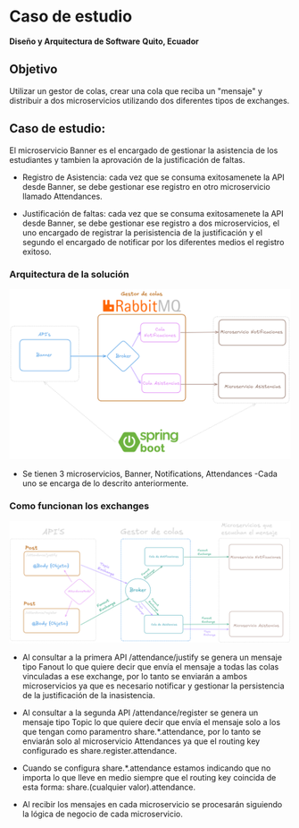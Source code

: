 # Caso de estudio

**Diseño y Arquitectura de Software** 
**Quito, Ecuador** 

## Objetivo
Utilizar un gestor de colas, crear una cola que reciba un "mensaje" y distribuir a dos microservicios utilizando dos diferentes tipos de exchanges.


## Caso de estudio:

El microservicio Banner es el encargado de gestionar la asistencia de los estudiantes y tambien la aprovación de la justificación de faltas.
- Registro de Asistencia: cada vez que se consuma exitosamenete la API desde Banner, se debe gestionar ese registro en otro microservicio llamado Attendances.

- Justificación de faltas: cada vez que se consuma exitosamenete la API desde Banner, se debe gestionar ese registro a dos microservicios, 
el uno encargado de registrar la perisistencia de la justificación y el segundo el encargado de notificar por los diferentes medios el registro exitoso.

### Arquitectura de la solución

![arquitectura de la solución](../images/ArquitectureExample2.png)

- Se tienen 3 microservicios, Banner, Notifications, Attendances
-Cada uno se encarga de lo descrito anteriormente.

### Como funcionan los exchanges

![flujo de mensajes dentro de la solución](../images/MessagesProcessExample2.png)

- Al consultar a la primera API /attendance/justify se genera un mensaje tipo Fanout lo que quiere decir que envía el mensaje a todas las colas vinculadas a ese exchange,
por lo tanto se enviarán a ambos microservicios ya que es necesario notificar y gestionar la persistencia de la justificación de la inasistencia.

- Al consultar a la segunda API /attendance/register se genera un mensaje tipo Topic lo que quiere decir que envía el mensaje solo a los que tengan como paramentro share.*.attendance,
por lo tanto se enviarán solo al microservicio Attendances ya que el routing key configurado es share.register.attendance.
* Cuando se configura  share.*.attendance estamos indicando que no importa lo que lleve en medio siempre que el routing key coincida de esta forma: share.(cualquier valor).attendance.

- Al recibir los mensajes en cada microservicio se procesarán siguiendo la lógica de negocio de cada microservicio.
